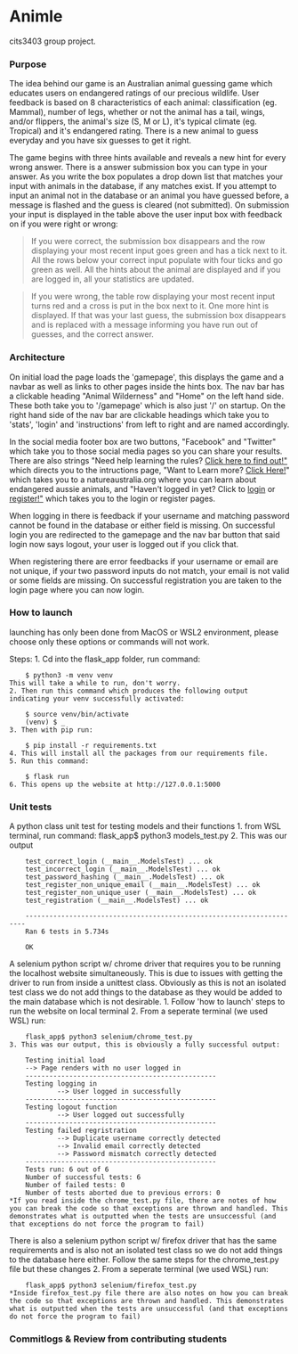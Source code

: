 # Animle
cits3403 group project.

### Purpose
The idea behind our game is an Australian animal guessing game which educates users on endangered ratings of our precious wildlife. User feedback is based on 8 characteristics of each animal: classification (eg. Mammal), number of legs, whether or not the animal has a tail, wings, and/or flippers, the animal's size (S, M or L), it's typical climate (eg. Tropical) and it's endangered rating. There is a new animal to guess everyday and you have six guesses to get it right. 

The game begins with three hints available and reveals a new hint for every wrong answer. There is a answer submission box you can type in your answer. As you write the box populates a drop down list that matches your input with animals in the database, if any matches exist. If you attempt to input an animal not in the database or an animal you have guessed before, a message is flashed and the guess is cleared (not submitted). On submission your input is displayed in the table above the user input box with feedback on if you were right or wrong:

> If you were correct, the submission box disappears and the row displaying your most recent input goes green and has a tick next to it. All the rows below your correct input populate with four ticks and go green as well. All the hints about the animal are displayed and if you are logged in, all your statistics are updated.

> If you were wrong, the table row displaying your most recent input turns red and a cross is put in the box next to it. One more hint is displayed. If that was your last guess, the submission box disappears and is replaced with a message informing you have run out of guesses, and the correct answer.

### Architecture
On initial load the page loads the 'gamepage', this displays the game and a navbar as well as links to other pages inside the hints box. The nav bar has a clickable heading "Animal Wilderness" and "Home" on the left hand side. These both take you to '/gamepage' which is also just '/' on startup. On the right hand side of the nav bar are clickable headings which take you to 'stats', 'login' and 'instructions' from left to right and are named accordingly. 

In the social media footer box are two buttons, "Facebook" and "Twitter" which take you to those social media pages so you can share your results. There are also strings "Need help learning the rules? <ins> Click here to find out!" </ins> which directs you to the intructions page, "Want to Learn more? <ins>Click Here!</ins>" which takes you to a natureaustralia.org where you can learn about endangered aussie animals, and "Haven't logged in yet? Click to <ins>login</ins> or <ins>register!"</ins> which takes you to the login or register pages.

When logging in there is feedback if your username and matching password cannot be found in the database or either field is missing. On successful login you are redirected to the gamepage and the nav bar button that said login now says logout, your user is logged out if you click that.

When registering there are error feedbacks if your username or email are not unique, if your two password inputs do not match, your email is not valid or some fields are missing. On successful registration you are taken to the login page where you can now login.

### How to launch
launching has only been done from MacOS or WSL2 environment, please choose only these options or commands will not work.

Steps:
	1. Cd into the flask_app folder, run command:
		
        $ python3 -m venv venv
	This will take a while to run, don't worry.
	2. Then run this command which produces the following output indicating your venv successfully activated:
		
        $ source venv/bin/activate
		(venv) $ _
	3. Then with pip run:
		
        $ pip install -r requirements.txt
	4. This will install all the packages from our requirements file.
	5. Run this command:
	    
        $ flask run
	6. This opens up the website at http://127.0.0.1:5000

### Unit tests
A python class unit test for testing models and their functions
    1. from WSL terminal, run command: 
        flask_app$ python3 models_test.py
    2. This was our output 

        test_correct_login (__main__.ModelsTest) ... ok
        test_incorrect_login (__main__.ModelsTest) ... ok
        test_password_hashing (__main__.ModelsTest) ... ok
        test_register_non_unique_email (__main__.ModelsTest) ... ok
        test_register_non_unique_user (__main__.ModelsTest) ... ok
        test_registration (__main__.ModelsTest) ... ok

        ----------------------------------------------------------------------
        Ran 6 tests in 5.734s

        OK
A selenium python script w/ chrome driver that requires you to be running the localhost website simultaneously. This is due to issues with getting the driver to run from inside a unittest class. Obviously as this is not an isolated test class we do not add things to the database as they would be added to the main database which is not desirable.
    1. Follow 'how to launch' steps to run the website on local terminal
    2. From a seperate terminal (we used WSL) run:
        
        flask_app$ python3 selenium/chrome_test.py
    3. This was our output, this is obviously a fully successful output:
        
        Testing initial load
        --> Page renders with no user logged in
        ------------------------------------------------
        Testing logging in
                --> User logged in successfully
        ------------------------------------------------
        Testing logout function
                --> User logged out successfully
        ------------------------------------------------
        Testing failed regristration
                --> Duplicate username correctly detected
                --> Invalid email correctly detected
                --> Password mismatch correctly detected
        ------------------------------------------------
        Tests run: 6 out of 6
        Number of successful tests: 6
        Number of failed tests: 0
        Number of tests aborted due to previous errors: 0
    *If you read inside the chrome_test.py file, there are notes of how you can break the code so that exceptions are thrown and handled. This demonstrates what is outputted when the tests are unsuccessful (and that exceptions do not force the program to fail)
There is also a selenium python script w/ firefox driver that has the same requirements and is also not an isolated test class so we do not add things to the database here either. Follow the same steps for the chrome_test.py file but these changes
    2. From a seperate terminal (we used WSL) run:
       
        flask_app$ python3 selenium/firefox_test.py
    *Inside firefox_test.py file there are also notes on how you can break the code so that exceptions are thrown and handled. This demonstrates what is outputted when the tests are unsuccessful (and that exceptions do not force the program to fail)

### Commitlogs & Review from contributing students

